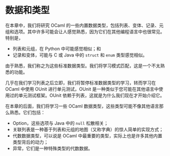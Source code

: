 # 数据和类型

在本章中，我们将研究 OCaml 的一些内置数据类型，包括列表、变体、记录、元组和选项。其中许多可能会让人感觉熟悉，因为它们在其他编程语言中也很常见。特别是，

- 列表和元组，在 Python 中可能感觉相似；和
- 记录和变体，可能与 C 或 Java 中的 `struct` 和 `enum` 类型感觉相似。

由于熟悉，我们称之为这些标准数据类型。我们将学习模式匹配，这是一个不太熟悉的功能。

几乎在我们学习列表之后立即，我们将暂停标准数据类型的学习，转而学习在 OCaml 中使用 OUnit 进行单元测试，OUnit 是一种类似于您可能在其他语言中使用过的单元测试框架。OUnit 依赖于列表，这就是为什么我们现在才开始介绍它。

在本章的后面，我们将学习一些 OCaml 数据类型，这些类型可能不像其他语言那么熟悉。它们包括：
- Option，这些选项与 Java 中的 `null` 松散相关；
- 关联列表是一种基于列表和元组的地图（又称字典）的惊人简单的实现方式；
- 代数数据类型，可以说是 OCaml 中最重要的类型，实际上也是许多其他内置类型背后的动力；
- 异常，它们是一种特殊类型的代数数据。
